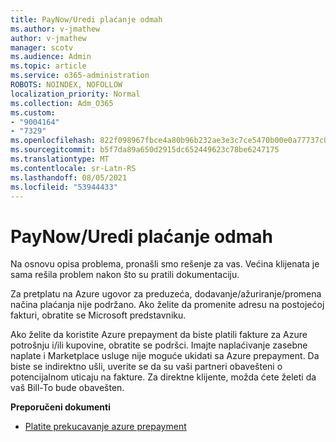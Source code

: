 ```yaml
---
title: PayNow/Uredi plaćanje odmah
ms.author: v-jmathew
author: v-jmathew
manager: scotv
ms.audience: Admin
ms.topic: article
ms.service: o365-administration
ROBOTS: NOINDEX, NOFOLLOW
localization_priority: Normal
ms.collection: Adm_O365
ms.custom:
- "9004164"
- "7329"
ms.openlocfilehash: 822f098967fbce4a80b96b232ae3e3c7ce5470b00e0a77737c090798ca6945fc
ms.sourcegitcommit: b5f7da89a650d2915dc652449623c78be6247175
ms.translationtype: MT
ms.contentlocale: sr-Latn-RS
ms.lasthandoff: 08/05/2021
ms.locfileid: "53944433"
---
```

# <a name="paynowmake-payment-immediately"></a>PayNow/Uredi plaćanje odmah

Na osnovu opisa problema, pronašli smo rešenje za vas. Većina klijenata je sama rešila problem nakon što su pratili dokumentaciju.

Za pretplatu na Azure ugovor za preduzeća, dodavanje/ažuriranje/promena načina plaćanja nije podržano. Ako želite da promenite adresu na postojećoj fakturi, obratite se Microsoft predstavniku.

Ako želite da koristite Azure prepayment da biste platili fakture za Azure potrošnju i/ili kupovine, obratite se podršci. Imajte naplaćivanje zasebne naplate i Marketplace usluge nije moguće ukidati sa Azure prepayment. Da biste se indirektno ušli, uverite se da su vaši partneri obavešteni o potencijalnom uticaju na fakture. Za direktne klijente, možda ćete želeti da vaš Bill-To bude obavešten.

**Preporučeni dokumenti**

- [Platite prekucavanje azure prepayment](https://docs.microsoft.com/azure/cost-management-billing/manage/ea-portal-enrollment-invoices#pay-your-overage-with-your-azure-prepayment)

